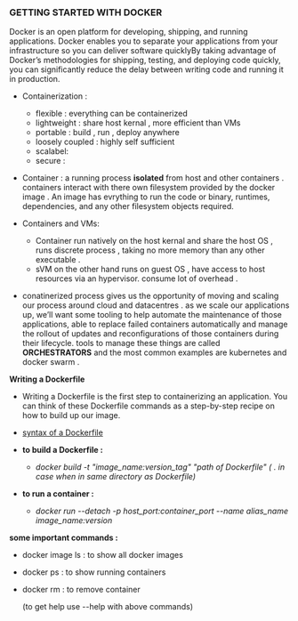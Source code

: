 ### GETTING STARTED WITH DOCKER ###
Docker is an open platform for developing, shipping, and running applications. Docker enables you to separate your applications from your infrastructure so you can deliver software quicklyBy taking advantage of Docker’s methodologies for shipping, testing, and deploying code quickly, you can significantly reduce the delay between writing code and running it in production.

- Containerization : 
    - flexible : everything can be containerized 
    - lightweight : share host kernal , more efficient than VMs
    - portable : build , run , deploy anywhere
    - loosely coupled : highly self sufficient 
    - scalabel: 
    - secure :

-  Container : a running process **isolated** from host and other containers . containers interact with there own filesystem provided by the docker image . An image has evrything to run the code or binary, runtimes, dependencies, and any other filesystem objects required.   

- Containers and VMs:
    - Container run natively on the host kernal and share the host OS , runs discrete process , taking no more memory than any other executable .
    - sVM on the other hand runs on guest OS , have access to host resources via an hypervisor. consume lot of overhead . 


- conatinerized process gives us the opportunity of moving and scaling our process around cloud and datacentres .  as we scale our applications up, we’ll want some tooling to help automate the maintenance of those applications, able to replace failed containers automatically and manage the rollout of updates and reconfigurations of those containers during their lifecycle. tools to manage these things are called **ORCHESTRATORS** and the most common examples are kubernetes and docker swarm . 


**Writing a Dockerfile**

- Writing a Dockerfile is the first step to containerizing an application. You can think of these Dockerfile commands as a step-by-step recipe on how to build up our image.

- [syntax of a Dockerfile](https://kapeli.com/cheat_sheets/Dockerfile.docset/Contents/Resources/Documents/index)

- **to build a Dockerfile :**
    - *docker build -t "image_name:version_tag" "path of Dockerfile" ( . in case when in same directory as Dockerfile)*

- **to run a container :**
    - *docker run --detach -p host_port:container_port --name alias_name image_name:version*


**some important commands :**
- docker image ls : to show all docker images
- docker ps : to show running containers 
- docker rm : to remove container

    (to get help use --help with above commands)
